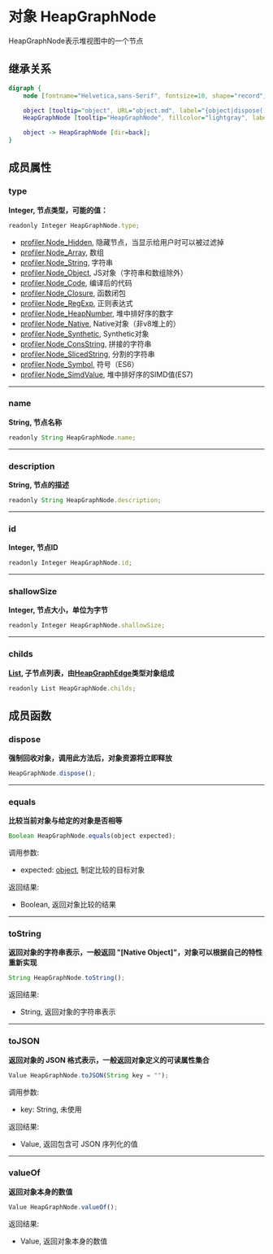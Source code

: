 # 对象 HeapGraphNode
HeapGraphNode表示堆视图中的一个节点

## 继承关系
```dot
digraph {
    node [fontname="Helvetica,sans-Serif", fontsize=10, shape="record", style="filled", fillcolor="white"];

    object [tooltip="object", URL="object.md", label="{object|dispose()\lequals()\ltoString()\ltoJSON()\lvalueOf()\l}"];
    HeapGraphNode [tooltip="HeapGraphNode", fillcolor="lightgray", label="{HeapGraphNode|type\lname\ldescription\lid\lshallowSize\lchilds\l}"];

    object -> HeapGraphNode [dir=back];
}
```

## 成员属性
        
### type
**Integer, 节点类型，可能的值：**

```JavaScript
readonly Integer HeapGraphNode.type;
```

- [profiler.Node_Hidden](../../module/ifs/profiler.md#Node_Hidden),         隐藏节点，当显示给用户时可以被过滤掉
- [profiler.Node_Array](../../module/ifs/profiler.md#Node_Array),          数组
- [profiler.Node_String](../../module/ifs/profiler.md#Node_String),         字符串
- [profiler.Node_Object](../../module/ifs/profiler.md#Node_Object),         JS对象（字符串和数组除外）
- [profiler.Node_Code](../../module/ifs/profiler.md#Node_Code),           编译后的代码
- [profiler.Node_Closure](../../module/ifs/profiler.md#Node_Closure),        函数闭包
- [profiler.Node_RegExp](../../module/ifs/profiler.md#Node_RegExp),         正则表达式
- [profiler.Node_HeapNumber](../../module/ifs/profiler.md#Node_HeapNumber),     堆中排好序的数字
- [profiler.Node_Native](../../module/ifs/profiler.md#Node_Native),         Native对象（非v8堆上的）
- [profiler.Node_Synthetic](../../module/ifs/profiler.md#Node_Synthetic),      Synthetic对象
- [profiler.Node_ConsString](../../module/ifs/profiler.md#Node_ConsString),     拼接的字符串
- [profiler.Node_SlicedString](../../module/ifs/profiler.md#Node_SlicedString),   分割的字符串
- [profiler.Node_Symbol](../../module/ifs/profiler.md#Node_Symbol),         符号（ES6）
- [profiler.Node_SimdValue](../../module/ifs/profiler.md#Node_SimdValue),      堆中排好序的SIMD值(ES7)

--------------------------
### name
**String, 节点名称**

```JavaScript
readonly String HeapGraphNode.name;
```

--------------------------
### description
**String, 节点的描述**

```JavaScript
readonly String HeapGraphNode.description;
```

--------------------------
### id
**Integer, 节点ID**

```JavaScript
readonly Integer HeapGraphNode.id;
```

--------------------------
### shallowSize
**Integer, 节点大小，单位为字节**

```JavaScript
readonly Integer HeapGraphNode.shallowSize;
```

--------------------------
### childs
**[List](List.md), 子节点列表，由[HeapGraphEdge](HeapGraphEdge.md)类型对象组成**

```JavaScript
readonly List HeapGraphNode.childs;
```

## 成员函数
        
### dispose
**强制回收对象，调用此方法后，对象资源将立即释放**

```JavaScript
HeapGraphNode.dispose();
```

--------------------------
### equals
**比较当前对象与给定的对象是否相等**

```JavaScript
Boolean HeapGraphNode.equals(object expected);
```

调用参数:
* expected: [object](object.md), 制定比较的目标对象

返回结果:
* Boolean, 返回对象比较的结果

--------------------------
### toString
**返回对象的字符串表示，一般返回 "[Native Object]"，对象可以根据自己的特性重新实现**

```JavaScript
String HeapGraphNode.toString();
```

返回结果:
* String, 返回对象的字符串表示

--------------------------
### toJSON
**返回对象的 JSON 格式表示，一般返回对象定义的可读属性集合**

```JavaScript
Value HeapGraphNode.toJSON(String key = "");
```

调用参数:
* key: String, 未使用

返回结果:
* Value, 返回包含可 JSON 序列化的值

--------------------------
### valueOf
**返回对象本身的数值**

```JavaScript
Value HeapGraphNode.valueOf();
```

返回结果:
* Value, 返回对象本身的数值


